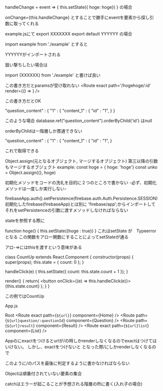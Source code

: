 handleChange = event => {
	this.setState({ hoge: hoge})
}
の場合

onChange={this.handleChange}
とすることで勝手にeventを要素から探し引数に取ってくれる



example.jsにて
export XXXXXXX
export default YYYYYY
の場合

import example from './example'
とすると

YYYYYYがインポートされる

狙い撃ちしたい場合は

import {XXXXXX} from './example'
と書けば良い

この書き方だとparamsが受け取れない
<Route exact path='/hogehoge/:id' render={() => <hogehoge/> }  />

<Route exact path='/hogehoge/:id' component={hogehoge} />
この書き方だとOK



"question_content" : {
	"1" : {
		"content_1" : {
			"id" : "1",
	}
}

このような場合
database.ref("question_content").orderByChild('id')
はnull

orderByChildは一階層しか貫通できない

"question_content" : {
	"1" : {
	"content_1" : {
		"id" : "1",
}

これで取得できる

Object.assign(元となるオブジェクト, マージするオブジェクト)
第三以降の引数もマージするオブジェクト
example:
const hoge = { hoge: 'hoge'}
const unko = Object.assign({}, hoge)



初期化メソッドをコードの洗礼を目的に２つのところで書かない
-必ず、初期化メソッドは一度しか実行しない-



firebaseApp.auth().setPersistence(firebase.auth.Auth.Persistence.SESSION)
初期化したfirebase(firebaseApp)とは別に
'firebase/app';からインポートしてそれをsetPersistenceの引数に渡すメソッドしなければならない



stateを参照する際に

function hoge() {
	this.setState({hoge : true})
}
これはsetState が　Typeerrorとなる
この関数をアロー関数にすることによってsetStateが通る


アロ-=>にはthisを渡すという意味がある

class CountUp extends React.Component {
  constructor(props) {
    super(props);
    this.state = { count: 0 };
  }

  handleClick(e) {
    this.setState({ count: this.state.count + 1 });
  }

  render() {
    return(
      <button onClick={(e) => this.handleClick(e)}>
        {this.state.count}
      </button>
    );
  }
}

この例ではCountUp

App.js
<ConnectedRouter history={history}>
	<div>
		<Route path='/' component={Root}/>
	</div>
</ConnectedRouter>

Root
<MenuBar/>
<Switch>
	<Route exact path={`${url}`} component={Home} />
	<Route path={`${url}question/:questionId`} component={Question} />
	<Route path={`${url}result`} component={Result}  />
	<Route exact path={`${url}list`} component={List} />
</Switch>


Appの<Route path='/' component={Root}/>にexactをつけるとurlが/の時しかrenderしなくなるのでexactはつけてはいけない。
しかし、exactをつけないと
<Route path='/' component={Root}/>
<Route path='/SignupSuccess' component={SignupSuccess}/>
となった際/にしかrenderしなくなるので

<Route path='/SignupSuccess' component={SignupSuccess}/>
<Route path='/' component={Root}/>

このように/のパスを最後に判定するように書かなければならない

Objectは順番付されていない要素の集合

catchはエラーが起こることが予想される階層の所に書く(入れ子の場合)
